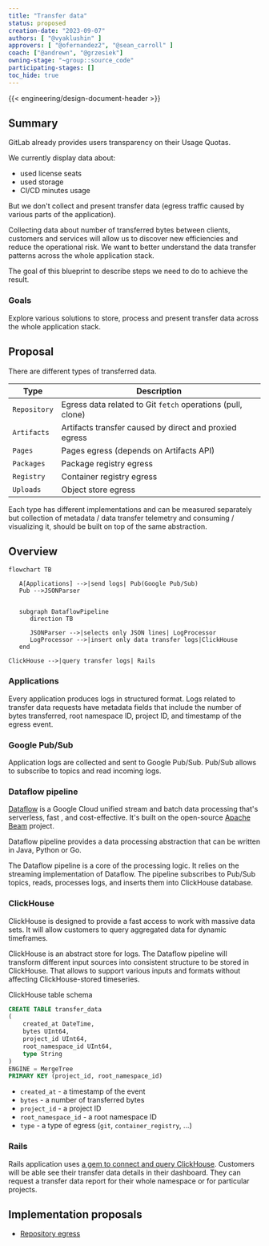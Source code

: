 ```yaml
---
title: "Transfer data"
status: proposed
creation-date: "2023-09-07"
authors: [ "@vyaklushin" ]
approvers: [ "@ofernandez2", "@sean_carroll" ]
coach: ["@andrewn", "@grzesiek"]
owning-stage: "~group::source_code"
participating-stages: []
toc_hide: true
---
```


{{< engineering/design-document-header >}}

## Summary

GitLab already provides users transparency on their Usage Quotas.

We currently display data about:

- used license seats
- used storage
- CI/CD minutes usage

But we don't collect and present transfer data (egress traffic caused by
various parts of the application).

Collecting data about number of transferred bytes between clients, customers
and services will allow us to discover new efficiencies and reduce the
operational risk. We want to better understand the data transfer
patterns across the whole application stack.

The goal of this blueprint to describe steps we need to do to achieve the result.

### Goals

Explore various solutions to store, process and present transfer data across the
whole application stack.

## Proposal

There are different types of transferred data.

| Type            | Description                                                 |
| --------------- | ----------------------------------------------------------- |
| `Repository`    | Egress data related to Git `fetch` operations (pull, clone) |
| `Artifacts`     | Artifacts transfer caused by direct and proxied egress      |
| `Pages`         | Pages egress (depends on Artifacts API)                     |
| `Packages`      | Package registry egress                                     |
| `Registry`      | Container registry egress                                   |
| `Uploads`       | Object store egress                                         |

Each type has different implementations and can be measured separately but
collection of metadata / data transfer telemetry and consuming / visualizing it,
should be built on top of the same abstraction.

## Overview

```mermaid
flowchart TB

   A[Applications] -->|send logs| Pub(Google Pub/Sub)
   Pub -->JSONParser


   subgraph DataflowPipeline
      direction TB

      JSONParser -->|selects only JSON lines| LogProcessor
      LogProcessor -->|insert only data transfer logs|ClickHouse
   end

ClickHouse -->|query transfer logs| Rails
```

### Applications

Every application produces logs in structured format. Logs related
to transfer data requests have metadata fields that include the
number of bytes transferred, root namespace ID, project ID, and timestamp
of the egress event.

### Google Pub/Sub

Application logs are collected and sent to Google Pub/Sub.
Pub/Sub allows to subscribe to topics and read incoming logs.

### Dataflow pipeline

[Dataflow](https://cloud.google.com/dataflow/docs/overview) is a Google
Cloud unified stream and batch data processing that's serverless, fast
, and cost-effective. It's built on the open-source
[Apache Beam](https://beam.apache.org/) project.

Dataflow pipeline provides a data processing abstraction that can be written
in Java, Python or Go.

The Dataflow pipeline is a core of the processing logic. It relies on the streaming
implementation of Dataflow. The pipeline subscribes to Pub/Sub topics,
reads, processes logs, and inserts them into ClickHouse database.

### ClickHouse

ClickHouse is designed to provide a fast access to work with massive
data sets. It will allow customers to query aggregated data for
dynamic timeframes.

ClickHouse is an abstract store for logs. The Dataflow pipeline will
transform different input sources into consistent structure to be
stored in ClickHouse. That allows to support various inputs and formats
without affecting ClickHouse-stored timeseries.

ClickHouse table schema

```sql
CREATE TABLE transfer_data
(
    created_at DateTime,
    bytes UInt64,
    project_id UInt64,
    root_namespace_id UInt64,
    type String
)
ENGINE = MergeTree
PRIMARY KEY (project_id, root_namespace_id)
```

- `created_at` - a timestamp of the event
- `bytes` - a number of transferred bytes
- `project_id` - a project ID
- `root_namespace_id` - a root namespace ID
- `type` - a type of egress (`git`, `container_registry`, ...)

### Rails

Rails application uses [a gem to connect and query ClickHouse](https://docs.gitlab.com/ee/development/database/clickhouse/clickhouse_within_gitlab.html).
Customers will be able see their transfer data details in their dashboard.
They can request a transfer data report for their whole namespace or
for particular projects.

## Implementation proposals

- [Repository egress](repository.md)
